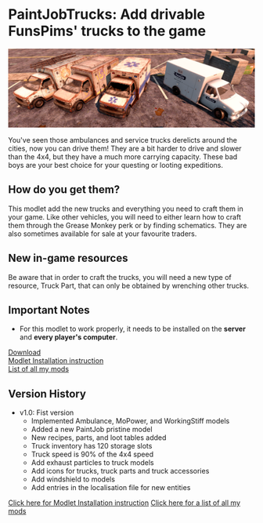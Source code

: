 **PaintJobTrucks:** Add drivable FunsPims' trucks to the game
=============================================================

![PaintJobTrucks screen shot](https://raw.githubusercontent.com/Laotseu/7dtdMods/master/PaintjobTrucks/PaintJobTruck.png)

You've seen those ambulances and service trucks derelicts around the cities, now you can drive them! 
They are a bit harder to drive and slower than the 4x4, but they have a much more carrying capacity. 
These bad boys are your best choice for your questing or looting expeditions.

How do you get them?
--------------------

This modlet add the new trucks and everything you need to craft them in your game. Like other vehicles, you will need to either learn how to craft them through the Grease Monkey perk or by finding schematics. They are also sometimes available for sale at your favourite traders.

New in-game resources
---------------------
Be aware that in order to craft the trucks, you will need a new type of resource, Truck Part, that can only be obtained by wrenching other trucks.

Important Notes
---------------
* For this modlet to work properly, it needs to be installed on the **server** and **every player's computer**.

[Download](https://github.com/Laotseu/7dtdMods/releases/download/PaintJobTruck_v1.0/PaintJobTruck_v1.0.zip)<br/>
[Modlet Installation instruction](https://github.com/Laotseu/7dtdMods/blob/master/Modlet%20Installation.md)<br/>
[List of all my mods](https://github.com/Laotseu/7dtdMods/blob/master/README.md)

Version History
---------------

* v1.0:	Fist version
	- Implemented Ambulance, MoPower, and WorkingStiff models
	- Added a new PaintJob pristine model
	- New recipes, parts, and loot tables added
	- Truck inventory has 120 storage slots
	- Truck speed is 90% of the 4x4 speed
	- Add exhaust particles to truck models
	- Add icons for trucks, truck parts and truck accessories
	- Add windshield to models
	- Add entries in the localisation file for new entities 


[Click here for Modlet Installation instruction](https://github.com/Laotseu/7dtdMods/blob/master/Modlet%20Installation.md)
[Click here for a list of all my mods](https://github.com/Laotseu/7dtdMods/blob/master/README.md)
